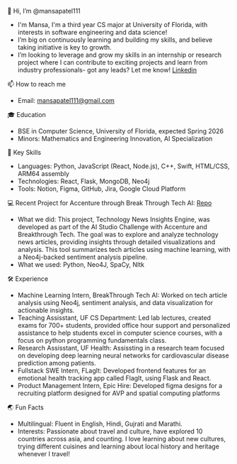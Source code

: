 👋 Hi, I’m @mansapatel111
- I'm Mansa, I'm a third year CS major at University of Florida, with interests in software engineering and data science!
- I’m big on continuously learning and building my skills, and believe taking initiative is key to growth.
- I’m looking to leverage and grow my skills in an internship or research project where I can contribute to exciting projects and learn from industry professionals- got any leads? Let me know! [Linkedin](https://www.linkedin.com/in/mansa-patel/)

📫 How to reach me
- Email: mansapatel111@gmail.com 

🎓 Education
- BSE in Computer Science, University of Florida, expected Spring 2026
- Minors: Mathematics and Engineering Innovation, AI Specialization 

🌟 Key Skills
- Languages: Python, JavaScript (React, Node.js), C++, Swift, HTML/CSS, ARM64 assembly
- Technologies: React, Flask, MongoDB,  Neo4j
- Tools: Notion, Figma, GitHub, Jira, Google Cloud Platform

💻 Recent Project for Accenture through Break Through Tech AI: [Repo](https://github.com/oyu-e/btt-accenture1c/tree/main)  
- What we did: This project, Technology News Insights Engine, was developed as part of the AI Studio Challenge with Accenture and Breakthrough Tech. The goal was to explore and analyze technology news articles, providing insights through detailed visualizations and analysis. This tool summarizes tech articles using machine learning, with a Neo4j-backed sentiment analysis pipeline.
- What we used: Python, Neo4J, SpaCy, Nltk

🛠️ Experience
- Machine Learning Intern, BreakThrough Tech AI: Worked on tech article analysis using Neo4j, sentiment analysis, and data visualization for actionable insights.
- Teaching Assisstant, UF CS Department: Led lab lectures, created exams for 700+ students, provided office hour support and personalized assistance to help students excel in computer 
  science courses, with a focus on python programming fundamentals class.
- Research Assisstant, UF Health: Assissting in a research team focused on developing deep learning neural networks for cardiovascular disease prediction among patients.
- Fullstack SWE Intern, FLagIt: Developed frontend features for an emotional health tracking app called FlagIt, using Flask and React.
- Product Management Intern, Epic Hire: Developed figma designs for a recruiting platform designed for AVP and spatial computing platforms

🌏 Fun Facts
- Multilingual: Fluent in English, Hindi, Gujrati and Marathi.
- Interests: Passionate about travel and culture, have explored 10 countries across asia, and counting. I love learning about new cultures, trying different cuisines and learning about local history and heritage whenever I travel!




